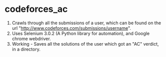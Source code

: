 # codeforces_ac
1. Crawls through all the submissions of a user, which can be found on the url "http://www.codeforces.com/submissions/username". 
2. Uses Selenium 3.0.2 (A Python library for automation), and Google chrome webdriver.
3. Working - Saves all the solutions of the user which got an "AC" verdict, in a directory.
